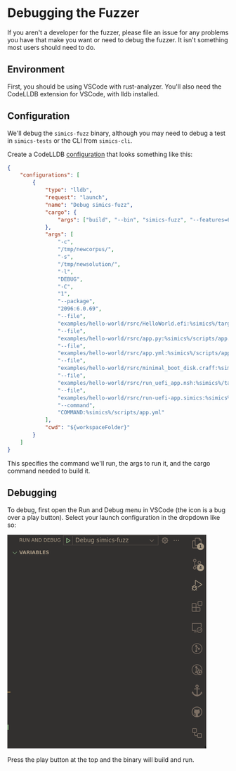 # Debugging the Fuzzer

If you aren't a developer for the fuzzer, please file an issue for any problems you
have that make you want or need to debug the fuzzer. It isn't something most users
should need to do.

## Environment

First, you should be using VSCode with rust-analyzer. You'll also need the CodeLLDB
extension for VSCode, with lldb installed.

## Configuration

We'll debug the `simics-fuzz` binary, although you may need to debug a test in
`simics-tests` or the CLI from `simics-cli`.

Create a CodeLLDB
[configuration](https://github.com/vadimcn/codelldb/blob/master/MANUAL.md#starting-a-new-debug-session)
that looks something like this:


```json
{
    "configurations": [
        {
            "type": "lldb",
            "request": "launch",
            "name": "Debug simics-fuzz",
            "cargo": {
                "args": ["build", "--bin", "simics-fuzz", "--features=6.0.168"]
            },
            "args": [
                "-c",
                "/tmp/newcorpus/",
                "-s",
                "/tmp/newsolution/",
                "-l",
                "DEBUG",
                "-C",
                "1",
                "--package",
                "2096:6.0.69",
                "--file",
                "examples/hello-world/rsrc/HelloWorld.efi:%simics%/targets/hello-world/HelloWorld.efi",
                "--file",
                "examples/hello-world/rsrc/app.py:%simics%/scripts/app.py",
                "--file",
                "examples/hello-world/rsrc/app.yml:%simics%/scripts/app.yml",
                "--file",
                "examples/hello-world/rsrc/minimal_boot_disk.craff:%simics%/targets/hello-world/minimal_boot_disk.craff",
                "--file",
                "examples/hello-world/rsrc/run_uefi_app.nsh:%simics%/targets/hello-world/run_uefi_app.nsh",
                "--file",
                "examples/hello-world/rsrc/run-uefi-app.simics:%simics%/targets/hello-world/run-uefi-app.simics",
                "--command",
                "COMMAND:%simics%/scripts/app.yml"
            ],
            "cwd": "${workspaceFolder}"
        }
    ]
}
```

This specifies the command we'll run, the args to run it, and the cargo command
needed to build it.

## Debugging

To debug, first open the Run and Debug menu in VSCode (the icon is a bug over a play
button). Select your launch configuration in the dropdown like so:

![](./images/DEBUGGING_FUZZER_Run_and_Debug.png)

Press the play button at the top and the binary will build and run.